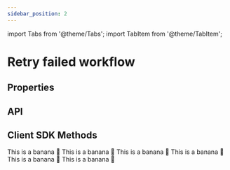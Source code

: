 ```yaml
---
sidebar_position: 2
---
```


import Tabs from '@theme/Tabs';
import TabItem from '@theme/TabItem';

# Retry failed workflow
## Properties

## API
  

## Client SDK Methods

<Tabs>
<TabItem value="Java" label="Java">
This is a banana 🍌
</TabItem>
  <TabItem value="Golang" label="Golang">
    This is a banana 🍌
  </TabItem>
  <TabItem value="Python" label="Python">
      This is a banana 🍌
  </TabItem>
  <TabItem value="CSharp" label="CSharp">
      This is a banana 🍌
  </TabItem>
  <TabItem value="Javascript" label="Javascript">
        This is a banana 🍌
    </TabItem>
    <TabItem value="Clojure" label="Clojure">
        This is a banana 🍌
    </TabItem>
</Tabs>